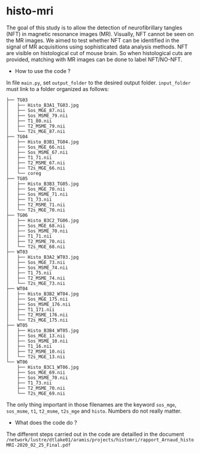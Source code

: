 # histo-mri

The goal of this study is to allow the detection of neurofibrillary tangles (NFT) in magnetic resonance images (MR). Visually, NFT cannot be seen on the MR images. We aimed to test whether NFT can be identified in the signal of MR acquisitions using sophisticated data analysis methods. 
NFT are visible on histological cut of mouse brain. So when histological cuts are provided, matching with MR images can be done to label NFT/NO-NFT. 

- How to use the code ? 

In file `main.py`, set `output_folder` to the desired output folder. 
`input_folder` must link to a folder organized as follows: 
```
├── TG03
│   ├── Histo_B3A1_TG03.jpg
│   ├── Sos_MGE_87.nii
│   ├── Sos_MSME_79.nii
│   ├── T1_80.nii
│   ├── T2_MSME_79.nii
│   └── T2s_MGE_87.nii
├── TG04
│   ├── Histo_B3B1_TG04.jpg
│   ├── Sos_MGE_66.nii
│   ├── Sos_MSME_67.nii
│   ├── T1_71.nii
│   ├── T2_MSME_67.nii
│   ├── T2s_MGE_66.nii
│   └── coreg
├── TG05
│   ├── Histo_B3B3_TG05.jpg
│   ├── Sos_MGE_70.nii
│   ├── Sos_MSME_71.nii
│   ├── T1_73.nii
│   ├── T2_MSME_71.nii
│   └── T2s_MGE_70.nii
├── TG06
│   ├── Histo_B3C2_TG06.jpg
│   ├── Sos_MGE_68.nii
│   ├── Sos_MSME_70.nii
│   ├── T1_71.nii
│   ├── T2_MSME_70.nii
│   └── T2s_MGE_68.nii
├── WT03
│   ├── Histo_B3A2_WT03.jpg
│   ├── Sos_MGE_73.nii
│   ├── Sos_MSME_74.nii
│   ├── T1_75.nii
│   ├── T2_MSME_74.nii
│   └── T2s_MGE_73.nii
├── WT04
│   ├── Histo_B3B2_WT04.jpg
│   ├── Sos_MGE_175.nii
│   ├── Sos_MSME_176.nii
│   ├── T1_171.nii
│   ├── T2_MSME_176.nii
│   └── T2s_MGE_175.nii
├── WT05
│   ├── Histo_B3B4_WT05.jpg
│   ├── Sos_MGE_13.nii
│   ├── Sos_MSME_10.nii
│   ├── T1_16.nii
│   ├── T2_MSME_10.nii
│   └── T2s_MGE_13.nii
└── WT06
    ├── Histo_B3C1_WT06.jpg
    ├── Sos_MGE_69.nii
    ├── Sos_MSME_70.nii
    ├── T1_73.nii
    ├── T2_MSME_70.nii
    └── T2s_MGE_69.nii
 ```
 
 The only thing important in those filenames are the keyword `sos_mge`, `sos_msme`, `t1`, `t2_msme`, `t2s_mge` and `histo`. Numbers do not really matter. 
 
 - What does the code do ?
 
 The different steps carried out in the code are detailled in the document `/network/lustre/dtlake01/aramis/projects/histomri/rapport_Arnaud_histoMRI-2020_02_25_Final.pdf`
